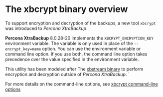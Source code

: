 # The xbcrypt binary overview

To support encryption and decryption of the backups, a new tool `xbcrypt` was
introduced to *Percona XtraBackup*.

**Percona XtraBackup** 8.0.28-20 implements the `XBCRYPT_ENCRYPTION_KEY` environment variable. The variable is only used in place of the `--encrypt_key=name` option. You can use the environment variable or command line option. If you use both, the command line option takes precedence over the value specified in the environment variable.

This utility has been modeled after The [xbstream binary](xbstream-binary-overview.md) to perform encryption and decryption outside of *Percona XtraBackup*. `

For more details on the command-line options, see [xbcrypt command-line options](xbcrypt-options.md)
